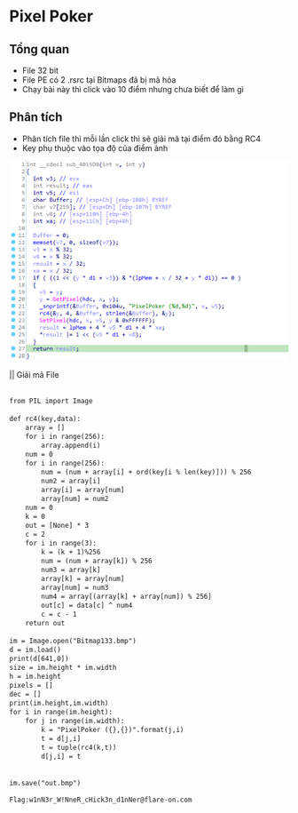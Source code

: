 # Pixel Poker
## Tổng quan 
 - File 32 bit
 - File PE có 2 .rsrc tại Bitmaps đã bị mã hóa
 - Chạy bài này thì click vào 10 điểm nhưng chưa biết để làm gì
## Phân tích
- Phân tích file thì mỗi lần click thì sẽ giải mã tại điểm đó bằng RC4
- Key phụ thuộc vào tọa độ của điểm ảnh

![alt](https://github.com/kudo104/Flare-on/blob/main/Flare-on_2022/02-Pixel%20Poker/picture/1.png)

|| Giải mã File

```

from PIL import Image

def rc4(key,data):
	array = []
	for i in range(256):
		array.append(i)
	num = 0
	for i in range(256):
		num = (num + array[i] + ord(key[i % len(key)])) % 256
		num2 = array[i]
		array[i] = array[num]
		array[num] = num2
	num = 0
	k = 0
	out = [None] * 3
	c = 2
	for i in range(3):
		k = (k + 1)%256
		num = (num + array[k]) % 256
		num3 = array[k]
		array[k] = array[num]
		array[num] = num3
		num4 = array[(array[k] + array[num]) % 256]
		out[c] = data[c] ^ num4
		c = c - 1
	return out

im = Image.open("Bitmap133.bmp")
d = im.load()
print(d[641,0])
size = im.height * im.width
h = im.height
pixels = []
dec = []
print(im.height,im.width)
for i in range(im.height):
	for j in range(im.width):
		k = "PixelPoker ({},{})".format(j,i)
		t = d[j,i]
		t = tuple(rc4(k,t))
		d[j,i] = t


im.save("out.bmp")

```

    Flag:w1nN3r_W!NneR_cHick3n_d1nNer@flare-on.com



